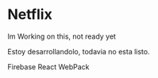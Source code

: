 # Netflix

Im Working on this, not ready yet

Estoy desarrollandolo, todavia no esta listo. 

Firebase
React
WebPack

